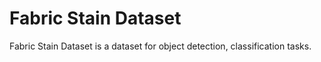 # Fabric Stain Dataset

Fabric Stain Dataset is a dataset for object detection, classification tasks.